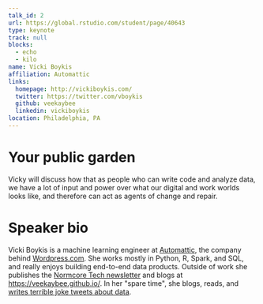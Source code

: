```yaml
---
talk_id: 2
url: https://global.rstudio.com/student/page/40643
type: keynote
track: null
blocks:
  - echo
  - kilo
name: Vicki Boykis
affiliation: Automattic
links:
  homepage: http://vickiboykis.com/
  twitter: https://twitter.com/vboykis
  github: veekaybee
  linkedin: vickiboykis
location: Philadelphia, PA
---
```


# Your public garden

Vicky will discuss how that as people who can write code and analyze data, we have a lot of input and power over what our digital and work worlds looks like, and therefore can act as agents of change and repair.

# Speaker bio

Vicki Boykis is a machine learning engineer at [Automattic](https://automattic.com/), the company behind [Wordpress.com](https://wordpress.com). She works mostly in Python, R, Spark, and SQL, and really enjoys building end-to-end data products. Outside of work she publishes the [Normcore Tech newsletter](https://vicki.substack.com) and blogs at <https://veekaybee.github.io/>. In her "spare time", she blogs, reads, and [writes terrible joke tweets about data](https://twitter.com/vboykis).
